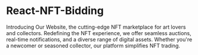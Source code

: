# React-NFT-Bidding
Introducing Our Website, the cutting-edge NFT marketplace for art lovers and collectors. Redefining the NFT experience, we offer seamless auctions, real-time notifications, and a diverse range of digital assets. Whether you're a newcomer or seasoned collector, our platform simplifies NFT trading.
